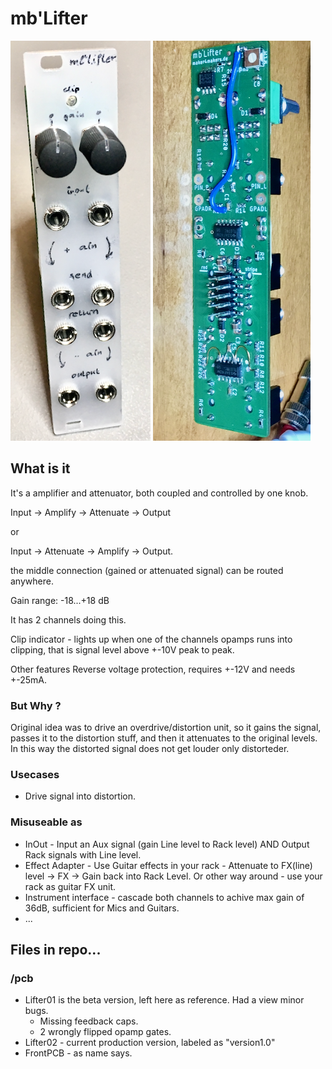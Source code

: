 # mb'Lifter 

![pcb image](IMG_3603.png "Logo Title Text 1")
![pcb image](IMG_0307.png "Logo Title Text 1")

## What is it

It's a amplifier and attenuator, both coupled and controlled by one knob.

Input -> Amplify -> Attenuate -> Output

or

Input -> Attenuate -> Amplify -> Output.

the middle connection (gained or attenuated signal) can be routed anywhere.

Gain range: -18...+18 dB

It has 2 channels doing this.

Clip indicator - lights up when one of the channels opamps runs into clipping, that is signal level above +-10V peak to peak.

Other features Reverse voltage protection, requires +-12V and needs +-25mA.

### But Why ?

Original idea was to drive an overdrive/distortion unit, so it gains the signal, passes it to the distortion stuff, and then it attenuates to the original levels. In this way the distorted signal does not get louder only distorteder.

### Usecases

* Drive signal into distortion.

### Misuseable as

* InOut - Input an Aux signal (gain Line level to Rack level) AND Output Rack signals with Line level.
* Effect Adapter - Use Guitar effects in your rack - Attenuate to FX(line) level -> FX -> Gain back into Rack Level. Or other way around - use your rack as guitar FX unit.
* Instrument interface - cascade both channels to achive max gain of 36dB, sufficient for Mics and Guitars.
* ...


## Files in repo...

### /pcb

* Lifter01 is the beta version, left here as reference. Had a view minor bugs.
  * Missing feedback caps.
  * 2 wrongly flipped opamp gates.
* Lifter02 - current production version, labeled as "version1.0"
* FrontPCB - as name says.
